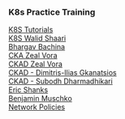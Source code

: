 
   <DT><H3 ADD_DATE="1597182272" LAST_MODIFIED="1597192613">K8s Practice Training</H3>
        <DL><p>
        <DT><A HREF="https://github.com/aireddy73/K8s-training-official"> K8S Tutorials</A>
				<DT><A HREF="https://github.com/aireddy73/Kubernetes-Certified-Administrator"> K8S Walid Shaari </A>
				<DT><A HREF="https://github.com/aireddy73/CKAD-Practice-Questions"> Bhargav Bachina </A>
				<DT><A HREF="https://github.com/aireddy73/CKAD-exercises "> CKA Zeal Vora</A> 
        <DT><A HREF="https://github.com/aireddy73/certified-kubernetes-application-developer"> CKAD Zeal Vora </A> 
				<DT><A HREF="https://github.com/aireddy73/CKAD-exercises"> CKAD - Dimitris-Ilias Gkanatsios </A> 
				<DT> <A HREF="https://github.com/aireddy73/ckad" > CKAD - Subodh Dharmadhikari</A>
				<DT> <A HREF= "https://github.com/aireddy73/k8s-guide "> Eric Shanks </A>
				<DT> <A HREF= "https://github.com/aireddy73/ckad-prep"> Benjamin Muschko </A>
				<DT> <A HREF= "https://github.com/aireddy73/kubernetes-network-policy-recipes " > Network Policies </A>
				<DT> <A HREF= ""> </A>
				<DT> <A HREF= ""> </A>
					
			
				
		


